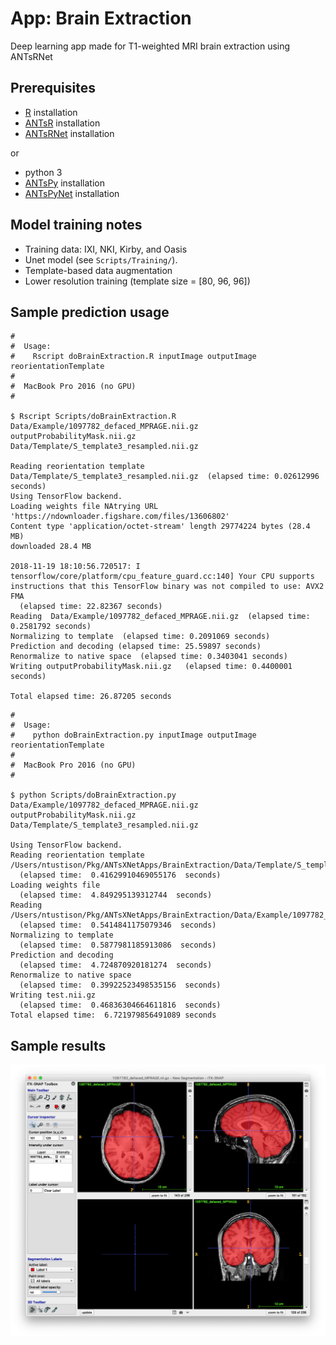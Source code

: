 # App:  Brain Extraction

Deep learning app made for T1-weighted MRI brain extraction using ANTsRNet

## Prerequisites

* [R](https://www.r-project.org) installation
* [ANTsR](https://github.com/ANTsX/ANTsR) installation
* [ANTsRNet](https://github.com/ANTsX/ANTsRNet) installation

or

* python 3
* [ANTsPy](https://github.com/ANTsX/ANTsPy) installation
* [ANTsPyNet](https://github.com/ANTsX/ANTsPyNet) installation

## Model training notes

* Training data: IXI, NKI, Kirby, and Oasis
* Unet model (see ``Scripts/Training/``).
* Template-based data augmentation
* Lower resolution training (template size = [80, 96, 96])

## Sample prediction usage

```
#
#  Usage:
#    Rscript doBrainExtraction.R inputImage outputImage reorientationTemplate
#
#  MacBook Pro 2016 (no GPU)
#

$ Rscript Scripts/doBrainExtraction.R Data/Example/1097782_defaced_MPRAGE.nii.gz outputProbabilityMask.nii.gz Data/Template/S_template3_resampled.nii.gz

Reading reorientation template Data/Template/S_template3_resampled.nii.gz  (elapsed time: 0.02612996 seconds)
Using TensorFlow backend.
Loading weights file NAtrying URL 'https://ndownloader.figshare.com/files/13606802'
Content type 'application/octet-stream' length 29774224 bytes (28.4 MB)
downloaded 28.4 MB

2018-11-19 18:10:56.720517: I tensorflow/core/platform/cpu_feature_guard.cc:140] Your CPU supports instructions that this TensorFlow binary was not compiled to use: AVX2 FMA
  (elapsed time: 22.82367 seconds)
Reading  Data/Example/1097782_defaced_MPRAGE.nii.gz  (elapsed time: 0.2581792 seconds)
Normalizing to template  (elapsed time: 0.2091069 seconds)
Prediction and decoding (elapsed time: 25.59897 seconds)
Renormalize to native space  (elapsed time: 0.3403041 seconds)
Writing outputProbabilityMask.nii.gz   (elapsed time: 0.4400001 seconds)

Total elapsed time: 26.87205 seconds
```

```
#
#  Usage:
#    python doBrainExtraction.py inputImage outputImage reorientationTemplate
#
#  MacBook Pro 2016 (no GPU)
#

$ python Scripts/doBrainExtraction.py Data/Example/1097782_defaced_MPRAGE.nii.gz outputProbabilityMask.nii.gz Data/Template/S_template3_resampled.nii.gz

Using TensorFlow backend.
Reading reorientation template /Users/ntustison/Pkg/ANTsXNetApps/BrainExtraction/Data/Template/S_template3_resampled.nii.gz
  (elapsed time:  0.41629910469055176  seconds)
Loading weights file
  (elapsed time:  4.849295139312744  seconds)
Reading  /Users/ntustison/Pkg/ANTsXNetApps/BrainExtraction/Data/Example/1097782_defaced_MPRAGE.nii.gz
  (elapsed time:  0.5414841175079346  seconds)
Normalizing to template
  (elapsed time:  0.5877981185913086  seconds)
Prediction and decoding
  (elapsed time:  4.724870920181274  seconds)
Renormalize to native space
  (elapsed time:  0.39922523498535156  seconds)
Writing test.nii.gz
  (elapsed time:  0.46836304664611816  seconds)
Total elapsed time:  6.721979856491089 seconds
```

## Sample results

![Brain extraction results](Documentation/Images/resultsBrainExtraction.png)

